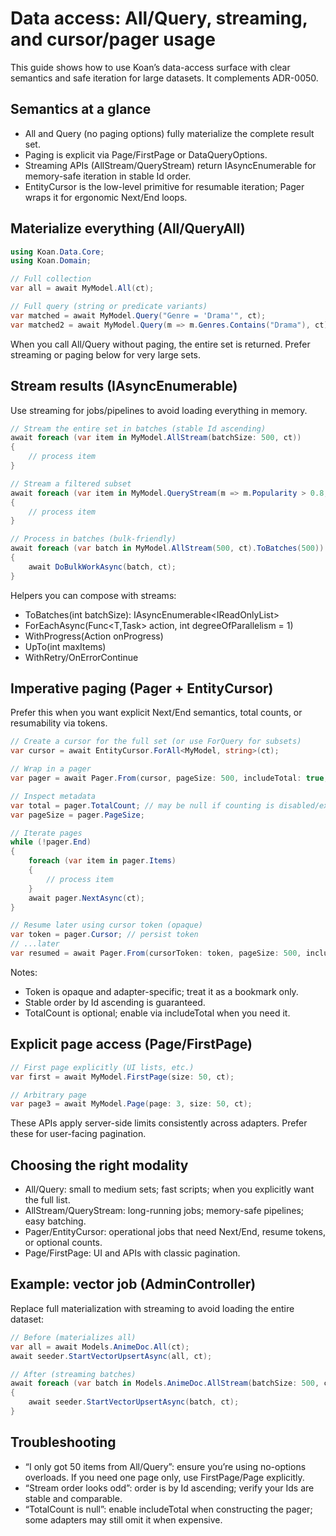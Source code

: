 # Data access: All/Query, streaming, and cursor/pager usage

This guide shows how to use Koan’s data-access surface with clear semantics and safe iteration for large datasets. It complements ADR-0050.

## Semantics at a glance

- All and Query (no paging options) fully materialize the complete result set.
- Paging is explicit via Page/FirstPage or DataQueryOptions.
- Streaming APIs (AllStream/QueryStream) return IAsyncEnumerable for memory-safe iteration in stable Id order.
- EntityCursor is the low-level primitive for resumable iteration; Pager wraps it for ergonomic Next/End loops.

## Materialize everything (All/QueryAll)

```csharp
using Koan.Data.Core;
using Koan.Domain;

// Full collection
var all = await MyModel.All(ct);

// Full query (string or predicate variants)
var matched = await MyModel.Query("Genre = 'Drama'", ct);
var matched2 = await MyModel.Query(m => m.Genres.Contains("Drama"), ct);
```

When you call All/Query without paging, the entire set is returned. Prefer streaming or paging below for very large sets.

## Stream results (IAsyncEnumerable)

Use streaming for jobs/pipelines to avoid loading everything in memory.

```csharp
// Stream the entire set in batches (stable Id ascending)
await foreach (var item in MyModel.AllStream(batchSize: 500, ct))
{
    // process item
}

// Stream a filtered subset
await foreach (var item in MyModel.QueryStream(m => m.Popularity > 0.8, batchSize: 500, ct))
{
    // process item
}

// Process in batches (bulk-friendly)
await foreach (var batch in MyModel.AllStream(500, ct).ToBatches(500))
{
    await DoBulkWorkAsync(batch, ct);
}
```

Helpers you can compose with streams:

- ToBatches(int batchSize): IAsyncEnumerable<IReadOnlyList<T>>
- ForEachAsync(Func<T,Task> action, int degreeOfParallelism = 1)
- WithProgress(Action<ProgressInfo> onProgress)
- UpTo(int maxItems)
- WithRetry/OnErrorContinue

## Imperative paging (Pager + EntityCursor)

Prefer this when you want explicit Next/End semantics, total counts, or resumability via tokens.

```csharp
// Create a cursor for the full set (or use ForQuery for subsets)
var cursor = await EntityCursor.ForAll<MyModel, string>(ct);

// Wrap in a pager
var pager = await Pager.From(cursor, pageSize: 500, includeTotal: true, ct);

// Inspect metadata
var total = pager.TotalCount; // may be null if counting is disabled/expensive
var pageSize = pager.PageSize;

// Iterate pages
while (!pager.End)
{
    foreach (var item in pager.Items)
    {
        // process item
    }
    await pager.NextAsync(ct);
}

// Resume later using cursor token (opaque)
var token = pager.Cursor; // persist token
// ...later
var resumed = await Pager.From(cursorToken: token, pageSize: 500, includeTotal: false, ct);
```

Notes:

- Token is opaque and adapter-specific; treat it as a bookmark only.
- Stable order by Id ascending is guaranteed.
- TotalCount is optional; enable via includeTotal when you need it.

## Explicit page access (Page/FirstPage)

```csharp
// First page explicitly (UI lists, etc.)
var first = await MyModel.FirstPage(size: 50, ct);

// Arbitrary page
var page3 = await MyModel.Page(page: 3, size: 50, ct);
```

These APIs apply server-side limits consistently across adapters. Prefer these for user-facing pagination.

## Choosing the right modality

- All/Query: small to medium sets; fast scripts; when you explicitly want the full list.
- AllStream/QueryStream: long-running jobs; memory-safe pipelines; easy batching.
- Pager/EntityCursor: operational jobs that need Next/End, resume tokens, or optional counts.
- Page/FirstPage: UI and APIs with classic pagination.

## Example: vector job (AdminController)

Replace full materialization with streaming to avoid loading the entire dataset:

```csharp
// Before (materializes all)
var all = await Models.AnimeDoc.All(ct);
await seeder.StartVectorUpsertAsync(all, ct);

// After (streaming batches)
await foreach (var batch in Models.AnimeDoc.AllStream(batchSize: 500, ct).ToBatches(500))
{
    await seeder.StartVectorUpsertAsync(batch, ct);
}
```

## Troubleshooting

- “I only got 50 items from All/Query”: ensure you’re using no-options overloads. If you need one page only, use FirstPage/Page explicitly.
- “Stream order looks odd”: order is by Id ascending; verify your Ids are stable and comparable.
- “TotalCount is null”: enable includeTotal when constructing the pager; some adapters may still omit it when expensive.
